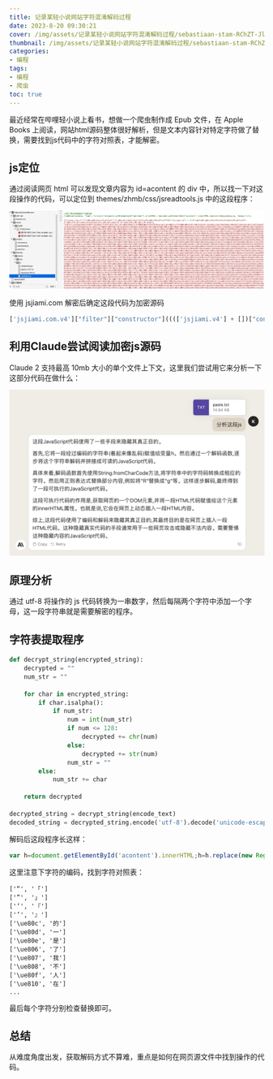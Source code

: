 ```yaml
---
title: 记录某轻小说网站字符混淆解码过程
date: 2023-8-20 09:30:21
cover: /img/assets/记录某轻小说网站字符混淆解码过程/sebastiaan-stam-RChZT-JlI9g-unsplash.jpg
thumbnail: /img/assets/记录某轻小说网站字符混淆解码过程/sebastiaan-stam-RChZT-JlI9g-unsplash.jpg
categories: 
- 编程
tags:
- 编程
- 爬虫
toc: true
---
```


最近经常在哔哩轻小说上看书，想做一个爬虫制作成 Epub 文件，在 Apple Books 上阅读，网站html源码整体很好解析，但是文本内容针对特定字符做了替换，需要找到js代码中的字符对照表，才能解密。

<!-- more -->

## js定位

通过阅读网页 html 可以发现文章内容为 id=acontent 的 div 中，所以找一下对这段操作的代码，可以定位到 themes/zhmb/css/jsreadtools.js 中的这段程序：

![代码截屏](<../img/assets/记录某轻小说网站字符混淆解码过程/截屏2023-08-26 11.16.06.jpg>)

使用 jsjiami.com 解密后确定这段代码为加密源码

```javascript
['jsjiami.com.v4']["filter"]["constructor"](((['jsjiami.v4'] + [])["constructor"]['fromCharCode']['apply'](null, ... ['split'](/[a-zA-Z]{1,}/))))('jsjiami.com.v4');
```

## 利用Claude尝试阅读加密js源码

Claude 2 支持最高 10mb 大小的单个文件上下文，这里我们尝试用它来分析一下这部分代码在做什么：

![Claude 2分析](<../img/assets/记录某轻小说网站字符混淆解码过程/截屏2023-08-26 11.04.48.jpg>)

## 原理分析

通过 utf-8 将操作的 js 代码转换为一串数字，然后每隔两个字符中添加一个字母，这一段字符串就是需要解密的程序。

## 字符表提取程序

```Python
def decrypt_string(encrypted_string):
	decrypted = ""
	num_str = ""
	
	for char in encrypted_string:
		if char.isalpha():
			if num_str:
				num = int(num_str)
				if num <= 128:
					decrypted += chr(num) 
				else:
					decrypted += str(num)
				num_str = ""
		else:
			num_str += char
			
	return decrypted

decrypted_string = decrypt_string(encode_text)
decoded_string = decrypted_string.encode('utf-8').decode('unicode-escape')
```
解码后这段程序长这样：

```javascript
var h=document.getElementById('acontent').innerHTML;h=h.replace(new RegExp('8220',"gi"),"12300").replace(new RegExp('8221',"gi"),"12301").replace(new RegExp('8216',"gi"),"12302").replace(new RegExp('8217',"gi"),"12303").replace(new RegExp("59404", "gi"), "的").replace(new RegExp("59405", "gi"), "一").replace(new RegExp("59406", "gi"), "是").replace(new RegExp("59398", "gi"), "了").replace(new RegExp("59399", "gi"), "我").replace(new RegExp("59400", "gi"), "不").replace(new RegExp("59407", "gi"), "人").replace(new RegExp("59408", "gi"), "在").replace(new RegExp("59409", "gi"), "他").replace(new RegExp("59410", "gi"), ...
```

这里注意下字符的编码，找到字符对照表：

```
['“', '「']
['”', '」']
['‘', '『']
['’', '』']
['\ue80c', '的']
['\ue80d', '一']
['\ue80e', '是']
['\ue806', '了']
['\ue807', '我']
['\ue808', '不']
['\ue80f', '人']
['\ue810', '在']
...
```

最后每个字符分别检查替换即可。

## 总结

从难度角度出发，获取解码方式不算难，重点是如何在网页源文件中找到操作的代码。